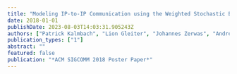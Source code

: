 ```yaml
---
title: "Modeling IP-to-IP Communication using the Weighted Stochastic Block Model"
date: 2018-01-01
publishDate: 2023-08-03T14:03:31.905243Z
authors: ["Patrick Kalmbach", "Lion Gleiter", "Johannes Zerwas", "Andreas Blenk", "Wolfgang Kellerer", "Stefan Schmid"]
publication_types: ["1"]
abstract: ""
featured: false
publication: "*ACM SIGCOMM 2018 Poster Paper*"
---
```


